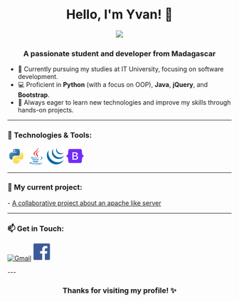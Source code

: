 <h1 align="center">Hello, I'm Yvan! 👋</h1>
<div id="header" align="center">
  <img src="https://user-images.githubusercontent.com/74038190/212257472-08e52665-c503-4bd9-aa20-f5a4dae769b5.gif" width="100"/>
</div>

<h3 align="center">A passionate student and developer from Madagascar</h3>

- 🌱 Currently pursuing my studies at IT University, focusing on software development.
- 💻 Proficient in **Python** (with a focus on OOP), **Java**, **jQuery**, and **Bootstrap**.
- 🚀 Always eager to learn new technologies and improve my skills through hands-on projects.

---

<h3 align="left">🔧 Technologies & Tools:</h3>
<p align="left">
  <img src="https://raw.githubusercontent.com/devicons/devicon/master/icons/python/python-original.svg" alt="python" width="40" height="40"/>
  <img src="https://raw.githubusercontent.com/devicons/devicon/master/icons/java/java-original.svg" alt="java" width="40" height="40"/>
  <img src="https://raw.githubusercontent.com/devicons/devicon/master/icons/jquery/jquery-original.svg" alt="jquery" width="40" height="40"/>
  <img src="https://raw.githubusercontent.com/devicons/devicon/master/icons/bootstrap/bootstrap-plain.svg" alt="bootstrap" width="40" height="40"/>
</p>

---

<h3 align="left">📂 My current project:</h3>
- <a href="https://github.com/gigasandwich/HttpServer">A collaborative project about an apache like server</a> 

---

<h3 align="left">📫 Get in Touch:</h3>
<p align="left">
  <a href="mailto:yvannandy@gmail.com"><img src="https://upload.wikimedia.org/wikipedia/commons/7/7e/Gmail_icon_%282020%29.svg" alt="Gmail" width="40" height="40"/></a>
  <a href="https://www.facebook.com/Jill.Sandwich.912"><img src="https://raw.githubusercontent.com/devicons/devicon/master/icons/facebook/facebook-original.svg" alt="Facebook" width="40" height="40"/></a>
</p>
---

<h3 align="center">Thanks for visiting my profile! ✨</h3>
